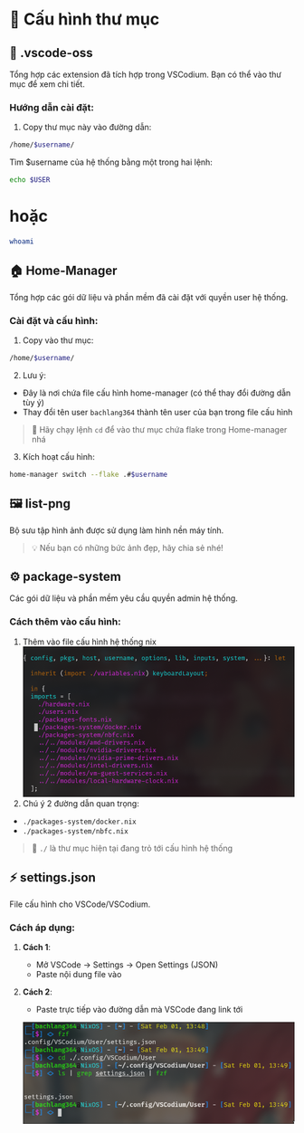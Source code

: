 # 📁 Cấu hình thư mục

## 🔧 .vscode-oss
Tổng hợp các extension đã tích hợp trong VSCodium. Bạn có thể vào thư mục để xem chi tiết.

### Hướng dẫn cài đặt:
1. Copy thư mục này vào đường dẫn:
   
```bash
/home/$username/
```

Tìm $username của hệ thống bằng một trong hai lệnh:
   
```bash
echo $USER
```
# hoặc
```bash
whoami
```

## 🏠 Home-Manager
Tổng hợp các gói dữ liệu và phần mềm đã cài đặt với quyền user hệ thống.

### Cài đặt và cấu hình:
1. Copy vào thư mục:
```bash
/home/$username/
```

2. Lưu ý:
- Đây là nơi chứa file cấu hình home-manager (có thể thay đổi đường dẫn tùy ý)
- Thay đổi tên user `bachlang364` thành tên user của bạn trong file cấu hình

>📝 Hãy chạy lệnh `cd` để vào thư mục chứa flake trong Home-manager nhá
3. Kích hoạt cấu hình:
```bash
home-manager switch --flake .#$username
```

## 🖼️ list-png
Bộ sưu tập hình ảnh được sử dụng làm hình nền máy tính.
> 💡 Nếu bạn có những bức ảnh đẹp, hãy chia sẻ nhé!

## ⚙️ package-system
Các gói dữ liệu và phần mềm yêu cầu quyền admin hệ thống.

### Cách thêm vào cấu hình:
1. Thêm vào file cấu hình hệ thống nix
   ![](./image.png)
2. Chú ý 2 đường dẫn quan trọng:
- `./packages-system/docker.nix`
- `./packages-system/nbfc.nix`
  
> 📝 `./` là thư mục hiện tại đang trỏ tới cấu hình hệ thống

## ⚡ settings.json
File cấu hình cho VSCode/VSCodium.

### Cách áp dụng:
1. **Cách 1**: 
   - Mở VSCode → Settings → Open Settings (JSON)
   - Paste nội dung file vào

2. **Cách 2**:
   - Paste trực tiếp vào đường dẫn mà VSCode đang link tới
  
    ![](./image-1.png)